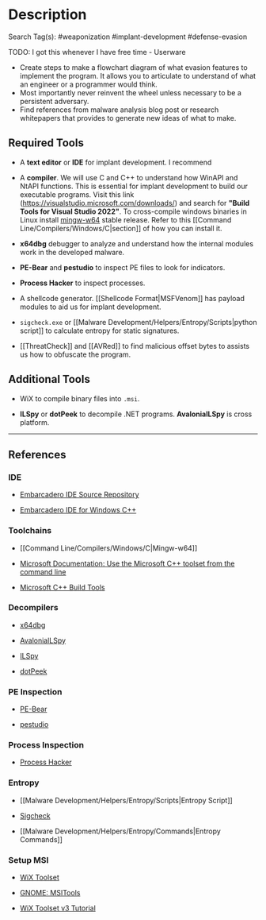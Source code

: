 # Description

Search Tag(s): #weaponization #implant-development #defense-evasion

TODO: I got this whenever I have free time - Userware

- Create steps to make a flowchart diagram of what evasion features to implement the program. It allows you to articulate to understand of what an engineer or a programmer would think.
- Most importantly never reinvent the wheel unless necessary to be a persistent adversary.
- Find references from malware analysis blog post or research whitepapers that provides to generate new ideas of what to make.

## Required Tools

- A **text editor** or **IDE** for implant development. I recommend

- A **compiler**. We will use C and C++ to understand how WinAPI and NtAPI functions. This is essential for implant development to build our executable programs. Visit this link (https://visualstudio.microsoft.com/downloads/) and search for **"Build Tools for Visual Studio 2022"**. To cross-compile windows binaries in Linux install [mingw-w64](https://musl.cc/) stable release. Refer to this [[Command Line/Compilers/Windows/C|section]] of how you can install it.

- **x64dbg** debugger to analyze and understand how the internal modules work in the developed malware.

- **PE-Bear** and **pestudio** to inspect PE files to look for indicators.

- **Process Hacker** to inspect processes.

- A shellcode generator. [[Shellcode Format|MSFVenom]] has payload modules to aid us for implant development.

- `sigcheck.exe` or [[Malware Development/Helpers/Entropy/Scripts|python script]] to calculate entropy for static signatures.

- [[ThreatCheck]] and [[AVRed]] to find malicious offset bytes to assists us how to obfuscate the program.

## Additional Tools

- WiX to compile binary files into `.msi`.

- **ILSpy** or **dotPeek** to decompile .NET programs. **AvalonialLSpy** is cross platform.

---
## References

### IDE

- [Embarcadero IDE Source Repository](https://github.com/Embarcadero/Dev-Cpp)

- [Embarcadero IDE for Windows C++](https://www.embarcadero.com/free-tools/dev-cpp)

### Toolchains

- [[Command Line/Compilers/Windows/C|Mingw-w64]]

- [Microsoft Documentation: Use the Microsoft C++ toolset from the command line](https://learn.microsoft.com/en-us/cpp/build/building-on-the-command-line?view=msvc-170)

- [Microsoft C++ Build Tools](https://visualstudio.microsoft.com/visual-cpp-build-tools)

### Decompilers

- [x64dbg](https://x64dbg.com/)

- [AvalonialLSpy](https://github.com/icsharpcode/AvaloniaILSpy)

- [ILSpy](https://github.com/icsharpcode/ILSpy)

- [dotPeek](https://www.jetbrains.com/decompiler/)

### PE Inspection

- [PE-Bear](https://github.com/hasherezade/pe-bear)

- [pestudio](https://www.winitor.com/download2)

### Process Inspection

- [Process Hacker](https://processhacker.sourceforge.io/)

### Entropy

- [[Malware Development/Helpers/Entropy/Scripts|Entropy Script]]

- [Sigcheck](https://learn.microsoft.com/en-us/sysinternals/downloads/sigcheck)

- [[Malware Development/Helpers/Entropy/Commands|Entropy Commands]]

### Setup MSI

- [WiX Toolset](https://wixtoolset.org/)

- [GNOME: MSITools](https://wiki.gnome.org/msitools)

- [WiX Toolset v3 Tutorial](https://www.firegiant.com/docs/wix/v3/tutorial/)
